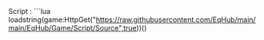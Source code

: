 Script : ```lua
loadstring(game:HttpGet("https://raw.githubusercontent.com/EqHub/main/main/EqHub/Game/Script/Source",true))()
```
